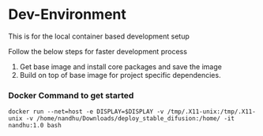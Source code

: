 # Dev-Environment
This is for the local container based development setup


Follow the below steps for faster development process

1. Get base image and install core packages and save the image
2. Build on top of base image for project specific dependencies.


### Docker Command to get started

`docker run --net=host -e DISPLAY=$DISPLAY -v /tmp/.X11-unix:/tmp/.X11-unix -v /home/nandhu/Downloads/deploy_stable_difusion:/home/ -it nandhu:1.0 bash`
